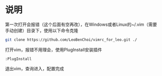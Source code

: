 # 说明

第一次打开会报错（这个后面有空再改），在Windows或者Linux的~/.vim（需要手动创建）目录下，使用以下命令克隆

```sh
git clone https://github.com/LeoBenChoi/vimrc_for_leo.git ./
```

打开vim，报错不用理会，使用PlugInstall安装插件

```
:PlugInstall
```

退出vim，查询进入，配置完成